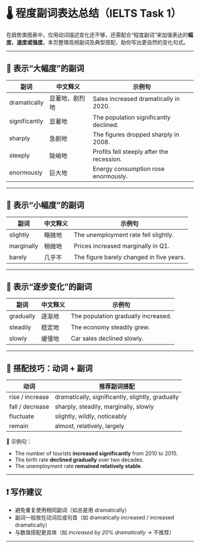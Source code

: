 # 🌡️ 程度副词表达总结（IELTS Task 1）

在趋势类图表中，仅用动词描述变化还不够，还需配合“程度副词”来加强表达的**幅度、速度或强度**。本页整理高频副词及典型搭配，助你写出更自然的变化句式。

---

## 🔹 表示“大幅度”的副词

| 副词 | 中文释义 | 示例句 |
|------|----------|--------|
| dramatically | 显著地，剧烈地 | Sales increased dramatically in 2020. |
| significantly | 显著地 | The population significantly declined. |
| sharply | 急剧地 | The figures dropped sharply in 2008. |
| steeply | 陡峭地 | Profits fell steeply after the recession. |
| enormously | 巨大地 | Energy consumption rose enormously. |

---

## 🔸 表示“小幅度”的副词

| 副词 | 中文释义 | 示例句 |
|------|----------|--------|
| slightly | 略微地 | The unemployment rate fell slightly. |
| marginally | 稍微地 | Prices increased marginally in Q1. |
| barely | 几乎不 | The figure barely changed in five years. |

---

## 🔄 表示“逐步变化”的副词

| 副词 | 中文释义 | 示例句 |
|------|----------|--------|
| gradually | 逐渐地 | The population gradually increased. |
| steadily | 稳定地 | The economy steadily grew. |
| slowly | 缓慢地 | Car sales declined slowly. |

---

## 🔁 搭配技巧：动词 + 副词

| 动词 | 推荐副词搭配 |
|------|----------------|
| rise / increase | dramatically, significantly, slightly, gradually |
| fall / decrease | sharply, steadily, marginally, slowly |
| fluctuate | slightly, wildly, noticeably |
| remain | almost, relatively, largely |

📝 示例句：
- The number of tourists **increased significantly** from 2010 to 2015.
- The birth rate **declined gradually** over two decades.
- The unemployment rate **remained relatively stable**.

---

## ❗ 写作建议

- 避免重复使用相同副词（如总是用 dramatically）
- 副词一般放在动词后或句首（如 dramatically increased / increased dramatically）
- 与数值搭配更具体（如 *increased by 20% dramatically* → 不推荐）

---

